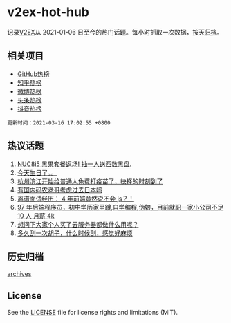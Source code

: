 # v2ex-hot-hub

 记录[V2EX](https://www.v2ex.com/)从 2021-01-06 日至今的热门话题。每小时抓取一次数据，按天[归档](archives)。
 
 ## 相关项目

- [GitHub热榜](https://github.com/snaildev/github-hot-hub)
- [知乎热榜](https://github.com/snaildev/zhihu-hot-hub)
- [微博热榜](https://github.com/snaildev/weibo-hot-hub)
- [头条热榜](https://github.com/snaildev/toutiao-hot-hub)
- [抖音热榜](https://github.com/snaildev/douyin-hot-hub)


 `更新时间：2021-03-16 17:02:55 +0800`

## 热议话题

1. [NUC8i5 黑果套餐返场! 抽一人送西数黑盘.](https://www.v2ex.com/t/762040)
1. [今天生日了。。](https://www.v2ex.com/t/761927)
1. [杭州滨江开始给普通人免费打疫苗了，抉择的时刻到了](https://www.v2ex.com/t/761973)
1. [有国内码农老哥考虑过去日本吗](https://www.v2ex.com/t/761926)
1. [离谱面试经历： 4 年前端竟然说不会 js？！](https://www.v2ex.com/t/761963)
1. [97 年后端程序员，初中学历家里蹲,自学编程,伪娘，目前就职一家小公司不足 10 人 月薪 4k](https://www.v2ex.com/t/762116)
1. [想问下大家个人买了云服务器都做什么用呢？](https://www.v2ex.com/t/762023)
1. [多久刮一次胡子，什么时候刮，感觉好麻烦](https://www.v2ex.com/t/762079)

## 历史归档

[archives](archives)

## License

See the [LICENSE](LICENSE) file for license rights and limitations (MIT).
